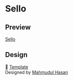 # Sello
## Preview
[Sello](https://keemluvr.github.io/sello/)

## Design
:open_file_folder: [Template](https://www.behance.net/gallery/81930067/Sello-Mininal-E-Commerce-Creative-Website-Template)  
Designed by [Mahmudul Hasan](https://www.behance.net/mhmanik02)

